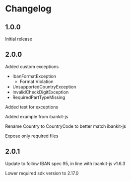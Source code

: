 # Changelog

## 1.0.0

Initial release

## 2.0.0

Added custom exceptions

- IbanFormatException
  - Format Violation
- UnsupportedCountryException
- InvalidCheckDigitException
- RequiredPartTypeMissing

Added test for exceptions

Added example from ibankit-js

Rename Country to CountryCode to better match ibankit-js

Expose only required files

## 2.0.1

Update to follow IBAN spec 95, in line with ibankit-js v1.6.3

Lower required sdk version to 2.17.0
